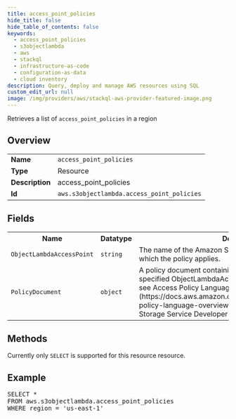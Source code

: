 ```yaml
---
title: access_point_policies
hide_title: false
hide_table_of_contents: false
keywords:
  - access_point_policies
  - s3objectlambda
  - aws
  - stackql
  - infrastructure-as-code
  - configuration-as-data
  - cloud inventory
description: Query, deploy and manage AWS resources using SQL
custom_edit_url: null
image: /img/providers/aws/stackql-aws-provider-featured-image.png
---
```

Retrieves a list of <code>access_point_policies</code> in a region

## Overview
<table><tbody>
<tr><td><b>Name</b></td><td><code>access_point_policies</code></td></tr>
<tr><td><b>Type</b></td><td>Resource</td></tr>
<tr><td><b>Description</b></td><td>access_point_policies</td></tr>
<tr><td><b>Id</b></td><td><code>aws.s3objectlambda.access_point_policies</code></td></tr>
</tbody></table>

## Fields
<table><tbody>
<tr><th>Name</th><th>Datatype</th><th>Description</th></tr>
<tr><td><code>ObjectLambdaAccessPoint</code></td><td><code>string</code></td><td>The name of the Amazon S3 ObjectLambdaAccessPoint to which the policy applies.</td></tr>
<tr><td><code>PolicyDocument</code></td><td><code>object</code></td><td>A policy document containing permissions to add to the specified ObjectLambdaAccessPoint. For more information, see Access Policy Language Overview (https:&#x2F;&#x2F;docs.aws.amazon.com&#x2F;AmazonS3&#x2F;latest&#x2F;dev&#x2F;access-policy-language-overview.html) in the Amazon Simple Storage Service Developer Guide. </td></tr>

</tbody></table>

## Methods
Currently only <code>SELECT</code> is supported for this resource resource.

## Example
<pre>
SELECT * 
FROM aws.s3objectlambda.access_point_policies
WHERE region = 'us-east-1'
</pre>
